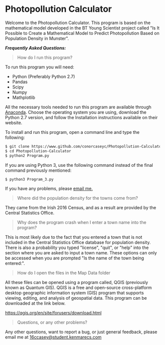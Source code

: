 # Photopollution Calculator

Welcome to the Photopollution Calculator. This program is based on the mathematical model developed in the BT Young Scientist project called "Is It Possible to Create a Mathematical Model to Predict Photopollution Based on Population Density in Munster".

***Frequently Asked Questions:***

> How do I run this program?

To run this program you will need:

* Python (Preferably Python 2.7)
* Pandas
* Scipy
* Numpy
* Mathplotlib

All the necessary tools needed to run this program are available through [Anaconda](https://www.anaconda.com/download/).
Choose the operating system you are using, download the Python 2.7 version, and follow the Installation instructions available on their website.

To install and run this program, open a command line and type the following:

``` bash
$ git clone https://www.github.com/conorcaseyc/Photopollution-Calculator 
$ cd Photopollution-Calculator
$ python2 Program.py
```
If you are using Python 3, use the following command instead of the final command previously mentioned:

```bash
$ python3 Program_3.py
```

If you have any problems, please [email me.](mailto:16ccasey@student.kenmarecs.com)
> Where did the population density for the towns come from?

They came from the Irish 2016 Census, and as a result are provided by the Central Statistics Office.

> Why does the program crash when I enter a town name into the program?

This is most likely due to the fact that you entered a town that is not included in the Central Statistics Office database for population density. There is also a probability you typed "license", "quit", or "help" into the section where you are asked to input a town name. These options can only be accessed when you are prompted "Is the name of the town being entered:".
  
> How do I open the files in the Map Data folder

All these files can be opened using a program called, QGIS (previously known as Quantum GIS). QGIS is a free and open-source cross-platform desktop geographic information system (GIS) program that supports viewing, editing, and analysis of geospatial data. This program can be downloaded at the link below.

https://qgis.org/en/site/forusers/download.html

> Questions, or any other problems?

Any other questions, want to report a bug, or just general feedback, please email me at 16ccasey@student.kenmarecs.com  
